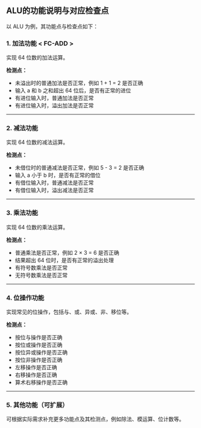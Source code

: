 
## ALU的功能说明与对应检查点

以 ALU 为例，其功能点与检查点如下：

### 1. 加法功能 < FC-ADD    >
实现 64 位数的加法运算。

**检测点：**
- <CK-NORM> 未溢出时的普通加法是否正常，例如 1 + 1 = 2 是否正确
- <CK-OVERFLOW> 输入 a 和 b 之和超出 64 位后，是否有正常的进位
- <CK-CIN-NORM> 有进位输入时，普通加法是否正常
- <CK-CIN-OVERFLOW> 有进位输入时，溢出加法是否正常

---

### 2. 减法功能 <FC-SUB>
实现 64 位数的减法运算。

**检测点：**
- <CK-NORM> 未借位时的普通减法是否正常，例如 5 - 3 = 2 是否正确
- <CK-BORROW> 输入 a 小于 b 时，是否有正常的借位
- <CK-CIN-NORM> 有借位输入时，普通减法是否正常
- <CK-CIN-BORROW> 有借位输入时，溢出减法是否正常

---

### 3. 乘法功能 <FC-MUL>
实现 64 位数的乘法运算。

**检测点：**
- <CK-NORM> 普通乘法是否正常，例如 2 × 3 = 6 是否正确
- <CK-OVERFLOW> 结果超出 64 位时，是否有正常的溢出处理
- <CK-SIGNED> 有符号数乘法是否正常
- <CK-UNSIGNED> 无符号数乘法是否正常

---

### 4. 位操作功能 <FC-BITOP>
实现常见的位操作，包括与、或、异或、非、移位等。

**检测点：**
- <CK-AND> 按位与操作是否正确
- <CK-OR> 按位或操作是否正确
- <CK-XOR> 按位异或操作是否正确
- <CK-NOT> 按位非操作是否正确
- <CK-SHL> 左移操作是否正确
- <CK-SHR> 右移操作是否正确
- <CK-ARSH> 算术右移操作是否正确

---

### 5. 其他功能（可扩展）

可根据实际需求补充更多功能点及其检测点，例如除法、模运算、位计数等。
